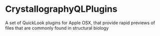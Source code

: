 CrystallographyQLPlugins
========================

A set of QuickLook plugins for Apple OSX, that provide rapid previews of files that are commonly found in structural biology